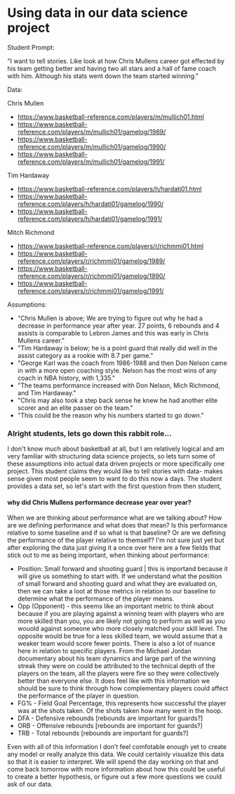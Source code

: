 # Using data in our data science project

Student Prompt:

"I want to tell stories. Like look at how Chris Mullens career got effected by his team getting better and having two all stars and a hall of fame coach with him. Although 
his stats went down the team started winning."

Data:

Chris Mullen
- https://www.basketball-reference.com/players/m/mullich01.html
- https://www.basketball-reference.com/players/m/mullich01/gamelog/1989/
- https://www.basketball-reference.com/players/m/mullich01/gamelog/1990/
- https://www.basketball-reference.com/players/m/mullich01/gamelog/1991/

Tim Hardaway 
- https://www.basketball-reference.com/players/h/hardati01.html
- https://www.basketball-reference.com/players/h/hardati01/gamelog/1990/
- https://www.basketball-reference.com/players/h/hardati01/gamelog/1991/

Mitch Richmond
- https://www.basketball-reference.com/players/r/richmmi01.html
- https://www.basketball-reference.com/players/r/richmmi01/gamelog/1989/
- https://www.basketball-reference.com/players/r/richmmi01/gamelog/1990/
- https://www.basketball-reference.com/players/r/richmmi01/gamelog/1991/

Assumptions:

+ "Chris Mullen is above; We are trying to figure out why he had a decrease in performance year after year. 27 points, 6 rebounds and 4 assists is comparable to Lebron James and this was early in Chris Mullens career." 
+ "Tim Hardaway is below; he is a point guard that really did well in the assist category as a rookie with 8.7 per game."
+ "George Karl was the coach from 1986-1988 and then Don Nelson came in with a more open coaching style. Nelson has the most wins of any coach in NBA history, with 1,335."
+ "The teams performance increased with Don Nelson, Mich Richmond, and Tim Hardaway."
+ "Chris may also took a step back sense he knew he had another elite scorer and an elite passer on the team."
+ "This could be the reason why his numbers started to go down."

### Alright students, lets go down this rabbit role...
I don't know much about basketball at all, but I am relatively logical and am very familiar with structuring data science projects, so lets turn some of these assumptions into actual data driven projects or more specifically one project.
This student claims they would like to tell stories with data- makes sense given most people seem to want to do this now a days. The student provides a data set, so let's start with the first question from then student, 

#### why did Chris Mullens performance decrease year over year?

When we are thinking about performance what are we talking about? How are we defining performance and what does that mean? Is this performance relative to some baseline and if so what is that baseline?
Or are we defining the performance of the player relative to themself? I'm not sure just yet but after exploring the data just giving it a once over here are a few fields that stick out to me as being important, when thinking about performance:

- Position: Small forward and shooting guard | this is importand because it will give us something to start with. If we understand what the position of small forward and shooting guard and what
they are evaluated on, then we can take a loot at those metrics in relation to our baseline to determine what the performance of the player means.
- Opp (Opponent) - this seems like an important metric to think about because if you are playing against a winning team with players who are more skilled than you, you are likely not going to perform as well as you wouold against someone who more
closely matched your skill level. The opposite would be true for a less skilled team, we would assume that a weaker team would score fewer points. There is also a lot of nuance here in relation to specific players. From the Michael Jordan documentary about his team dynamics and large part of 
the winning streak they were on could be attributed to the technical depth of the players on the team, all the players were fire so they were collectively better than everyone else. It does feel like with this information we should be sure to think through how complementary players could affect the performance of the player in question.
- FG% - Field Goal Percentage, this represents how successful the player was at the shots taken. Of the shots taken how many went in the hoop.
- DFA - Defensive rebounds [rebounds are important for guards?]
- ORB - Offensive rebounds [rebounds are important for guards?]
- TRB - Total rebounds [rebounds are important for guards?]

Even with all of this information I don't feel comfotable enough yet to create any model or really analyze this data. We could certainly visualize this data so that it is easier to interpret. We will spend the day working on that and come back tomorrow with 
more information about how this could be useful to create a better hypothesis, or figure out a few more questions we could ask of our data.



